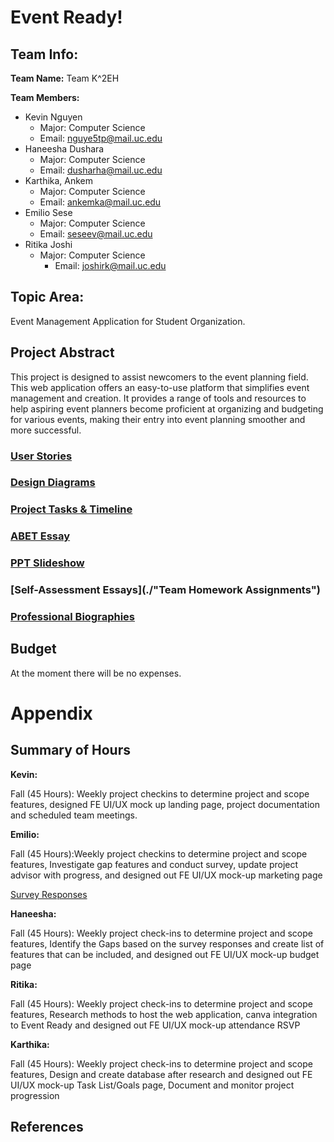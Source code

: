 # Event Ready!

## Team Info: ##
**Team Name:** Team K^2EH

**Team Members:**
- Kevin Nguyen
	- Major: Computer Science
	- Email: nguye5tp@mail.uc.edu
- Haneesha Dushara
	- Major: Computer Science
	- Email: dusharha@mail.uc.edu
- Karthika, Ankem
	- Major: Computer Science
	- Email: ankemka@mail.uc.edu
- Emilio Sese
	- Major: Computer Science
	- Email: seseev@mail.uc.edu
- Ritika Joshi
 	- Major: Computer Science
        - Email: joshirk@mail.uc.edu
 
## Topic Area:
Event Management Application for Student Organization.

## Project Abstract 
This project is designed to assist newcomers to the event planning field. This web application offers an easy-to-use platform that simplifies event management and creation. It provides a range of tools and resources to help aspiring event planners become proficient at organizing and budgeting for various events, making their entry into event planning smoother and more successful.









### [User Stories](User_Stories.md)

### [Design Diagrams](/Design%20Diagram/Design%20Diagram.md)

### [Project Tasks & Timeline](ProjectMilestone-Timeline-EffortMatrix.pdf)

### [ABET Essay](Project%20Constraints.md)

### [PPT Slideshow](PPT%Slideshow.pptx)

### [Self-Assessment Essays](./"Team Homework Assignments")

### [Professional Biographies](Professional-Bios)

## Budget

At the moment there will be no expenses.

# Appendix

## Summary of Hours

**Kevin:**

Fall (45 Hours): Weekly project checkins to determine project and scope features, designed FE UI/UX mock up landing page, project documentation and scheduled team meetings. 

**Emilio:**

Fall (45 Hours):Weekly project checkins to determine project and scope features, Investigate gap features and conduct survey, update project advisor with progress, and designed out FE UI/UX mock-up marketing page 

[Survey Responses](Campus%20Event%20Application%20Survey%20Responses.xlsx)

**Haneesha:**

Fall (45 Hours): Weekly project check-ins to determine project and scope features, Identify the Gaps based on the survey responses and create list of features that can be included, and designed out FE UI/UX mock-up budget page 

**Ritika:** 

Fall (45 Hours): Weekly project check-ins to determine project and scope features, Research methods to host the web application, canva integration to Event Ready and designed out FE UI/UX mock-up attendance RSVP 

**Karthika:**

Fall (45 Hours): Weekly project check-ins to determine project and scope features, Design and create database after research and designed out FE UI/UX mock-up Task List/Goals page, Document and monitor project progression 



## References
